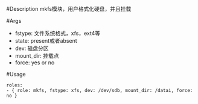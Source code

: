 #Description
mkfs模块，用户格式化硬盘，并且挂载

#Args
* fstype: 文件系统格式，xfs，ext4等
* state: present或者absent
* dev: 磁盘分区
* mount_dir: 挂载点
* force: yes or no

#Usage
```
roles:  
- { role: mkfs, fstype: xfs, dev: /dev/sdb, mount_dir: /datai, force: no }
```
